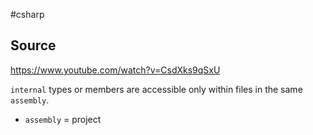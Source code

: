 #csharp 

## Source
https://www.youtube.com/watch?v=CsdXks9qSxU

`internal` types or members are accessible only within files in the same `assembly`.
- `assembly` = project

